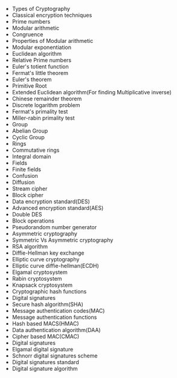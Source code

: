  - Types of Cryptography
 - Classical encryption techniques
 - Prime numbers
 - Modular arithmetic
 - Congruence
 - Properties of Modular arithmetic
 - Modular exponentiation
 - Euclidean algorithm
 - Relative Prime numbers
 - Euler's totient function
 - Fermat's little theorem
 - Euler's theorem
 - Primitive Root
 - Extended Euclidean algorithm(For finding Multiplicative inverse)
 - Chinese remainder theorem
 - Discrete logarithm problem
 - Fermat's primality test
 - Miller-rabin primality test
 - Group
 - Abelian Group
 - Cyclic Group
 - Rings
 - Commutative rings
 - Integral domain
 - Fields
 - Finite fields
 - Confusion
 - Diffusion
 - Stream cipher
 - Block cipher
 - Data encryption standard(DES)
 - Advanced encryption standard(AES)
 - Double DES
 - Block operations
 - Pseudorandom number generator
 - Asymmetric cryptography
 - Symmetric Vs Asymmetric cryptography
 - RSA algorithm
 - Diffie-Hellman key exchange
 - Elliptic curve cryptography
 - Elliptic curve diffie-hellman(ECDH)
 - Elgamal cryptosystem
 - Rabin cryptosystem
 - Knapsack cryptosystem
 - Cryptographic hash functions
 - Digital signatures
 - Secure hash algorithm(SHA)
 - Message authentication codes(MAC)
 - Message authentication functions
 - Hash based MACS(HMAC)
 - Data authentication algorithm(DAA)
 - Cipher based MAC(CMAC)
 - Digital signatures
 - Elgamal digital signature
 - Schnorr digital signatures scheme
 - Digital signatures standard
 - Digital signature algorithm

